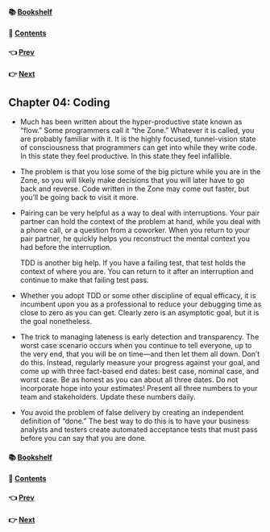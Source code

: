 #### &#x1F4DA; [Bookshelf](../)
#### &#x1F4DC; [Contents](./README.md#contents)
#### &#x1F448; [Prev](./Ch03_Saying_Yes.md)
#### &#x1F449; [Next](./Ch05_Test_Driven_Development.md)

## Chapter 04: Coding

- Much has been written about the hyper-productive state known as “flow.” Some programmers call it “the Zone.” Whatever it is called, you are probably familiar with it. It is the highly focused, tunnel-vision state of consciousness that programmers can get into while they write code. In this state they feel productive. In this state they feel infallible.

- The problem is that you lose some of the big picture while you are in the Zone, so you will likely make decisions that you will later have to go back and reverse. Code written in the Zone may come out faster, but you’ll be going back to visit it more.

- Pairing can be very helpful as a way to deal with interruptions. Your pair partner can hold the context of the problem at hand, while you deal with a phone call, or a question from a coworker. When you return to your pair partner, he quickly helps you reconstruct the mental context you had before the interruption.

	TDD is another big help. If you have a failing test, that test holds the context of where you are. You can return to it after an interruption and continue to make that failing test pass.

- Whether you adopt TDD or some other discipline of equal efficacy, it is incumbent upon you as a professional to reduce your debugging time as close to zero as you can get. Clearly zero is an asymptotic goal, but it is the goal nonetheless.

- The trick to managing lateness is early detection and transparency. The worst case scenario occurs when you continue to tell everyone, up to the very end, that you will be on time—and then let them all down. Don’t do this. Instead, regularly measure your progress against your goal, and come up with three fact-based end dates: best case, nominal case, and worst case. Be as honest as you can about all three dates. Do not incorporate hope into your estimates! Present all three numbers to your team and stakeholders. Update these numbers daily.

- You avoid the problem of false delivery by creating an independent definition of “done.” The best way to do this is to have your business analysts and testers create automated acceptance tests that must pass before you can say that you are done.

#### &#x1F4DA; [Bookshelf](../)
#### &#x1F4DC; [Contents](./README.md#contents)
#### &#x1F448; [Prev](./Ch03_Saying_Yes.md)
#### &#x1F449; [Next](./Ch05_Test_Driven_Development.md)
